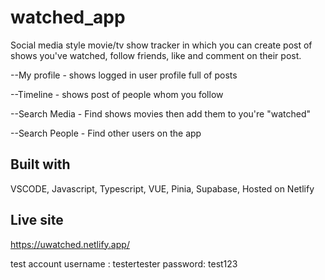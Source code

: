# watched_app

Social media style movie/tv show tracker in which you can create post of shows you've watched, follow friends, like and comment on their post.

--My profile - shows logged in user profile full of posts

--Timeline - shows post of people whom you follow

--Search Media - Find shows movies then add them to you're "watched"

--Search People - Find other users on the app

## Built with

VSCODE, Javascript, Typescript, VUE, Pinia, Supabase, Hosted on Netlify

## Live site

https://uwatched.netlify.app/

test account 
username : testertester
password: test123
